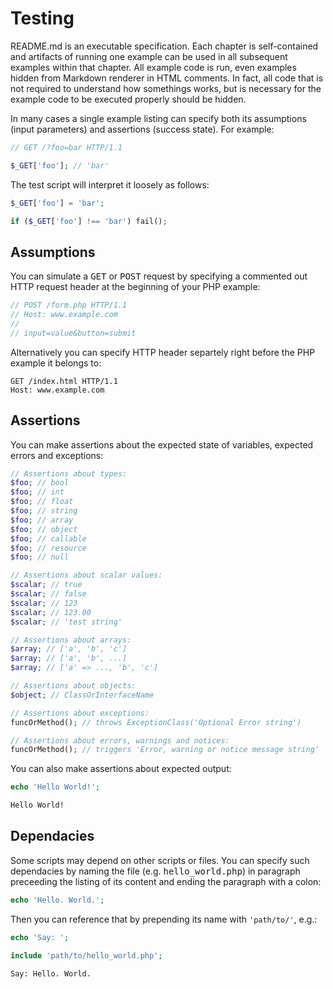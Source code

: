 # Testing 

README.md is an executable specification. Each chapter is self-contained and artifacts of running one example can be used in all subsequent examples within that chapter. All example code is run, even examples hidden from Markdown renderer in HTML comments. In fact, all code that is not required to understand how somethings works, but is necessary for the example code to be executed properly should be hidden.

In many cases a single example listing can specify both its assumptions (input parameters) and assertions (success state). For example:

```php
// GET /?foo=bar HTTP/1.1

$_GET['foo']; // 'bar'
```

The test script will interpret it loosely as follows:

```php
$_GET['foo'] = 'bar';

if ($_GET['foo'] !== 'bar') fail();
```

## Assumptions

You can simulate a <samp>GET</samp> or <samp>POST</samp> request by specifying a commented out HTTP request header at the beginning of your PHP example:

```php
// POST /form.php HTTP/1.1
// Host: www.example.com
// 
// input=value&button=submit
```

Alternatively you can specify HTTP header separtely right before the PHP example it belongs to:

```http
GET /index.html HTTP/1.1
Host: www.example.com
```

## Assertions

You can make assertions about the expected state of variables, expected errors and exceptions:

```php
// Assertions about types:
$foo; // bool
$foo; // int
$foo; // float
$foo; // string
$foo; // array
$foo; // object
$foo; // callable
$foo; // resource
$foo; // null

// Assertions about scalar values:
$scalar; // true
$scalar; // false
$scalar; // 123
$scalar; // 123.00
$scalar; // 'test string'

// Assertions about arrays:
$array; // ['a', 'b', 'c']
$array; // ['a', 'b', ...]
$array; // ['a' => ..., 'b', 'c']

// Assertions about objects:
$object; // ClassOrInterfaceName

// Assertions about exceptions:
funcOrMethod(); // throws ExceptionClass('Optional Error string')

// Assertions about errors, warnings and notices:
funcOrMethod(); // triggers 'Error, warning or notice message string'
```

You can also make assertions about expected output:

```php
echo 'Hello World!';
```

```txt
Hello World!
```

## Dependacies

Some scripts may depend on other scripts or files. You can specify such dependacies by naming the file (e.g. <samp>hello_world.php</samp>) in paragraph preceeding the listing of its content and ending the paragraph with a colon:

```php
echo 'Hello. World.';
```

Then you can reference that by prepending its name with `'path/to/'`, e.g.:

```php
echo 'Say: ';

include 'path/to/hello_world.php';
```

```txt
Say: Hello. World.
```
